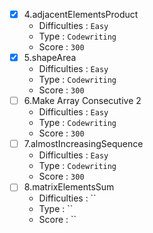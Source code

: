- [x] 4.adjacentElementsProduct
  - Difficulties : `Easy`
  - Type : `Codewriting`
  - Score : `300`
- [x] 5.shapeArea
  - Difficulties : `Easy`
  - Type : `Codewriting`
  - Score : `300`
- [ ] 6.Make Array Consecutive 2
  - Difficulties : `Easy`
  - Type : `Codewriting`
  - Score : `300`
- [ ] 7.almostIncreasingSequence
  - Difficulties : `Easy`
  - Type : `Codewriting`
  - Score : `300`
- [ ] 8.matrixElementsSum
  - Difficulties : ``
  - Type : ``
  - Score : ``






